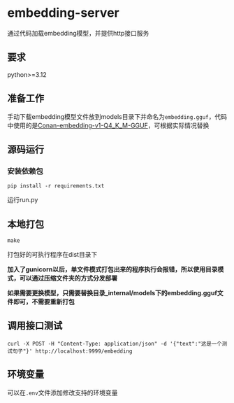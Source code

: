 # embedding-server

通过代码加载embedding模型，并提供http接口服务

## 要求

python>=3.12

## 准备工作

手动下载embedding模型文件放到models目录下并命名为`embedding.gguf`，代码中使用的是[Conan-embedding-v1-Q4_K_M-GGUF](https://huggingface.co/lagoon999/Conan-embedding-v1-Q4_K_M-GGUF)，可根据实际情况替换

## 源码运行

### 安装依赖包

```shell
pip install -r requirements.txt
```

运行run.py

## 本地打包

```
make
```

打包好的可执行程序在dist目录下

**加入了gunicorn以后，单文件模式打包出来的程序执行会报错，所以使用目录模式，可以通过压缩文件夹的方式分发部署**

**如果需要更换模型，只需要替换目录_internal/models下的embedding.gguf文件即可，不需要重新打包**

## 调用接口测试
```
curl -X POST -H "Content-Type: application/json" -d '{"text":"这是一个测试句子"}' http://localhost:9999/embedding
```

## 环境变量

可以在`.env`文件添加修改支持的环境变量